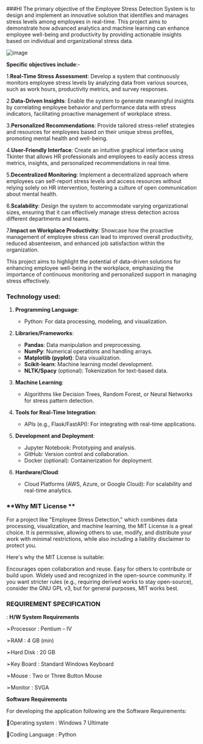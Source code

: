 ###HI
The primary objective of the Employee Stress Detection System is to design and implement an innovative solution that identifies and manages stress levels among employees in real-time. This project aims to demonstrate how advanced analytics and machine learning can enhance employee well-being and productivity by providing actionable insights based on individual and organizational stress data.

![image](https://github.com/user-attachments/assets/8806a9fc-e11e-468c-9381-66723ecfae20)

**Specific objectives include**:-

1.**Real-Time Stress Assessment**: Develop a system that continuously monitors employee stress levels by analyzing data from various sources, such as work hours, productivity metrics, and survey responses.

2.**Data-Driven Insights**: Enable the system to generate meaningful insights by correlating employee behavior and performance data with stress indicators, facilitating proactive management of workplace stress.

3.**Personalized Recommendations**: Provide tailored stress-relief strategies and resources for employees based on their unique stress profiles, promoting mental health and well-being.

4.**User-Friendly Interface**: Create an intuitive graphical interface using Tkinter that allows HR professionals and employees to easily access stress metrics, insights, and personalized recommendations in real time.

5.**Decentralized Monitoring**: Implement a decentralized approach where employees can self-report stress levels and access resources without relying solely on HR intervention, fostering a culture of open communication about mental health.

6.**Scalability**: Design the system to accommodate varying organizational sizes, ensuring that it can effectively manage stress detection across different departments and teams.

7.**Impact on Workplace Productivity**: Showcase how the proactive management of employee stress can lead to improved overall productivity, reduced absenteeism, and enhanced job satisfaction within the organization.

This project aims to highlight the potential of data-driven solutions for enhancing employee well-being in the workplace, emphasizing the importance of continuous monitoring and personalized support in managing stress effectively.

### **Technology used**:

1. **Programming Language**:  
   - Python: For data processing, modeling, and visualization.

2. **Libraries/Frameworks**:  
   - **Pandas**: Data manipulation and preprocessing.  
   - **NumPy**: Numerical operations and handling arrays.  
   - **Matplotlib (pyplot)**: Data visualization.  
   - **Scikit-learn**: Machine learning model development.  
   - **NLTK/Spacy** (optional): Tokenization for text-based data.  

3. **Machine Learning**:  
   - Algorithms like Decision Trees, Random Forest, or Neural Networks for stress pattern detection.

4. **Tools for Real-Time Integration**:  
   - APIs (e.g., Flask/FastAPI): For integrating with real-time applications.  

5. **Development and Deployment**:  
   - Jupyter Notebook: Prototyping and analysis.  
   - GitHub: Version control and collaboration.  
   - Docker (optional): Containerization for deployment.  

6. **Hardware/Cloud**:  
   - Cloud Platforms (AWS, Azure, or Google Cloud): For scalability and real-time analytics.

### **Why MIT License **
For a project like "Employee Stress Detection," which combines data processing, visualization, and machine learning, the MIT License is a great choice. It is permissive, allowing others to use, modify, and distribute your work with minimal restrictions, while also including a liability disclaimer to protect you.

Here's why the MIT License is suitable:

Encourages open collaboration and reuse.
Easy for others to contribute or build upon.
Widely used and recognized in the open-source community.
If you want stricter rules (e.g., requiring derived works to stay open-source), consider the GNU GPL v3, but for general purposes, MIT works best.

### REQUIREMENT SPECIFICATION
:
**H/W System Requirements**

➢Processor	:	Pentium – IV

➢RAM	:	4 GB (min)

➢Hard Disk	:	20 GB

➢Key Board	:	Standard Windows Keyboard

➢Mouse	:	Two or Three Button Mouse

➢Monitor	:	SVGA

**Software Requirements**

For developing the application following are the Software Requirements:

Operating system	:  Windows 7 Ultimate

Coding Language	:  Python
